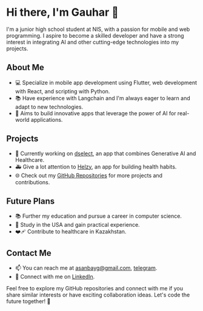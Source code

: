 # Hi there, I'm Gauhar 👋

I'm a junior high school student at NIS, with a passion for mobile and web programming. I aspire to become a skilled developer and have a strong interest in integrating AI and other cutting-edge technologies into my projects.

## About Me

- 💻 Specialize in mobile app development using Flutter, web development with React, and scripting with Python.
- 📚 Have experience with Langchain and I'm always eager to learn and adapt to new technologies.
- 🤖 Aims to build innovative apps that leverage the power of AI for real-world applications.

## Projects

- 🔧 Currently working on [dselect](https://github.com/assanbayg/dselect), an app that combines Generative AI and Healthcare.
- 🚑 Give a lot attention to [Helzy](https://github.com/assanbayg/helzy), an app for building health habits.
- 🌐 Check out my [GitHub Repositories](https://github.com/assanbayg) for more projects and contributions.

## Future Plans

- 📚 Further my education and pursue a career in computer science.
- 🌟 Study in the USA and gain practical experience.
- ❤️‍🩹 Contribute to healthcare in Kazakhstan.

## Contact Me

- 📫 You can reach me at [asanbayg@gmail.com](asanbayg@gmail.com), [telegram](https://t.me/assanbayg).
- 💬 Connect with me on [LinkedIn](https://www.linkedin.com/in/gauhar-assanbay/).


Feel free to explore my GitHub repositories and connect with me if you share similar interests or have exciting collaboration ideas. Let's code the future together! 🚀
